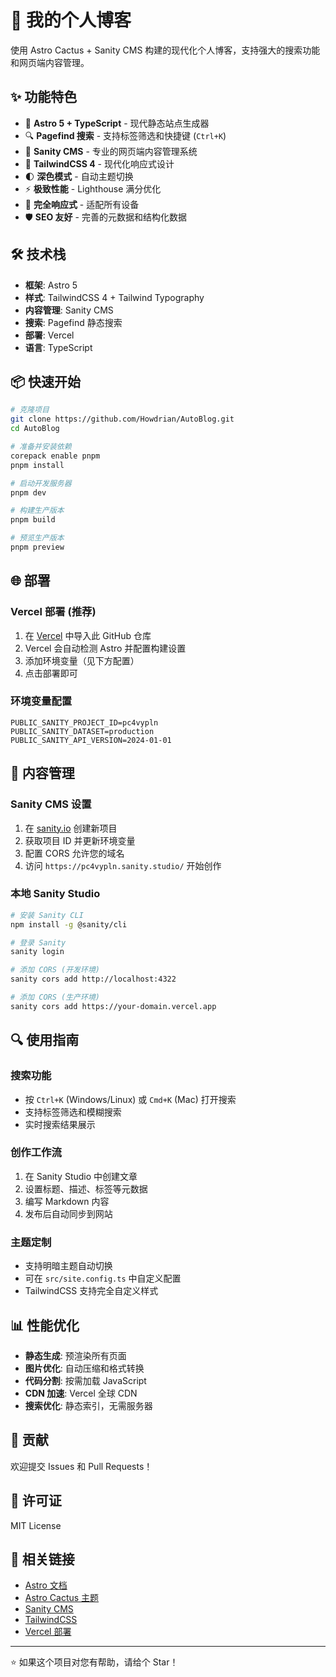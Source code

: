 # 🌵 我的个人博客

使用 Astro Cactus + Sanity CMS 构建的现代化个人博客，支持强大的搜索功能和网页端内容管理。

## ✨ 功能特色

- 🚀 **Astro 5 + TypeScript** - 现代静态站点生成器
- 🔍 **Pagefind 搜索** - 支持标签筛选和快捷键 (`Ctrl+K`)
- 📝 **Sanity CMS** - 专业的网页端内容管理系统
- 🎨 **TailwindCSS 4** - 现代化响应式设计
- 🌓 **深色模式** - 自动主题切换
- ⚡ **极致性能** - Lighthouse 满分优化
- 📱 **完全响应式** - 适配所有设备
- 🛡️ **SEO 友好** - 完善的元数据和结构化数据

## 🛠️ 技术栈

- **框架**: Astro 5
- **样式**: TailwindCSS 4 + Tailwind Typography
- **内容管理**: Sanity CMS
- **搜索**: Pagefind 静态搜索
- **部署**: Vercel
- **语言**: TypeScript

## 📦 快速开始

```bash
# 克隆项目
git clone https://github.com/Howdrian/AutoBlog.git
cd AutoBlog

# 准备并安装依赖
corepack enable pnpm
pnpm install

# 启动开发服务器
pnpm dev

# 构建生产版本
pnpm build

# 预览生产版本
pnpm preview
```

## 🌐 部署

### Vercel 部署 (推荐)

1. 在 [Vercel](https://vercel.com) 中导入此 GitHub 仓库
2. Vercel 会自动检测 Astro 并配置构建设置
3. 添加环境变量（见下方配置）
4. 点击部署即可

### 环境变量配置

```env
PUBLIC_SANITY_PROJECT_ID=pc4vypln
PUBLIC_SANITY_DATASET=production
PUBLIC_SANITY_API_VERSION=2024-01-01
```

## 📝 内容管理

### Sanity CMS 设置

1. 在 [sanity.io](https://sanity.io) 创建新项目
2. 获取项目 ID 并更新环境变量
3. 配置 CORS 允许您的域名
4. 访问 `https://pc4vypln.sanity.studio/` 开始创作

### 本地 Sanity Studio

```bash
# 安装 Sanity CLI
npm install -g @sanity/cli

# 登录 Sanity
sanity login

# 添加 CORS (开发环境)
sanity cors add http://localhost:4322

# 添加 CORS (生产环境)
sanity cors add https://your-domain.vercel.app
```

## 🔍 使用指南

### 搜索功能
- 按 `Ctrl+K` (Windows/Linux) 或 `Cmd+K` (Mac) 打开搜索
- 支持标签筛选和模糊搜索
- 实时搜索结果展示

### 创作工作流
1. 在 Sanity Studio 中创建文章
2. 设置标题、描述、标签等元数据
3. 编写 Markdown 内容
4. 发布后自动同步到网站

### 主题定制
- 支持明暗主题自动切换
- 可在 `src/site.config.ts` 中自定义配置
- TailwindCSS 支持完全自定义样式

## 📊 性能优化

- **静态生成**: 预渲染所有页面
- **图片优化**: 自动压缩和格式转换
- **代码分割**: 按需加载 JavaScript
- **CDN 加速**: Vercel 全球 CDN
- **搜索优化**: 静态索引，无需服务器

## 🤝 贡献

欢迎提交 Issues 和 Pull Requests！

## 📄 许可证

MIT License

## 🔗 相关链接

- [Astro 文档](https://docs.astro.build/)
- [Astro Cactus 主题](https://github.com/chrismwilliams/astro-theme-cactus)
- [Sanity CMS](https://www.sanity.io/)
- [TailwindCSS](https://tailwindcss.com/)
- [Vercel 部署](https://vercel.com/)

---

⭐ 如果这个项目对您有帮助，请给个 Star！
